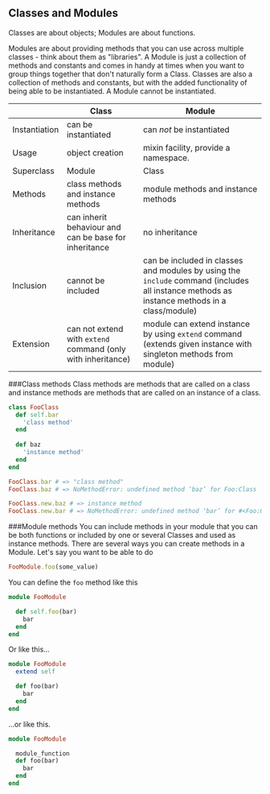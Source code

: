 ## Classes and Modules

Classes are about objects; Modules are about functions.

Modules are about providing methods that you can use across multiple classes - think about them as "libraries". A Module is just a collection of methods and constants and comes in handy at times when you want to group things together that don't naturally form a Class. Classes are also a collection of methods and constants, but with the added functionality of being able to be instantiated. A Module cannot be instantiated. 

|               | Class                                                        | Module                                                                                                                                      |
|---------------|--------------------------------------------------------------|---------------------------------------------------------------------------------------------------------------------------------------------|
| Instantiation | can be instantiated                                          | can *not* be instantiated                                                                                                                   |
| Usage         | object creation                                              | mixin facility, provide a namespace.                                                                                                        |
| Superclass    | Module                                                       | Class                                                                                                                                       |
| Methods       | class methods and instance methods                           | module methods and instance methods                                                                                                         |
| Inheritance   | can inherit behaviour and can be base for inheritance        | no inheritance                                                                                                                              |
| Inclusion     | cannot be included                                           | can be included in classes and modules by using the `include` command (includes all instance methods as instance methods in a class/module) |
| Extension     | can not extend with `extend` command (only with inheritance) | module can extend instance by using `extend` command (extends given instance with singleton methods from module)                            |

###Class methods
Class methods are methods that are called on a class and instance methods are methods that are called on an instance of a class.

```ruby
class FooClass
  def self.bar
    'class method'
  end
  
  def baz
    'instance method'
  end
end

FooClass.bar # => "class method"
FooClass.baz # => NoMethodError: undefined method ‘baz’ for Foo:Class

FooClass.new.baz # => instance method
FooClass.new.bar # => NoMethodError: undefined method ‘bar’ for #<Foo:0x1e820>

```


###Module methods
You can include methods in your module that you can be both functions or included by one or several Classes and used as instance methods. There are several ways you can create methods in a Module. Let's say you want to be able to do
```ruby
FooModule.foo(some_value)
```
You can define the `foo` method like this
```ruby
module FooModule

  def self.foo(bar)
    bar
  end
end
```
Or like this...
```ruby
module FooModule
  extend self

  def foo(bar)
    bar
  end
end
```
...or like this.
```ruby
module FooModule

  module_function
  def foo(bar)
    bar
  end
end
```






